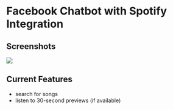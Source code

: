 # Facebook Chatbot with Spotify Integration
## Screenshots
![](screenshots/screenshots0-2.png)

## Current Features
- search for songs
- listen to 30-second previews (if available)